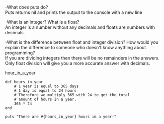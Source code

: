 -What does puts do?  
Puts returns nil and prints the output to the console with a new line  


-What is an integer? What is a float?  
An integer is a number without any decimals and floats are numbers with decimals.   


-What is the difference between float and integer division? How would you explain the difference to someone who doesn't know anything about programming?  
If you are dividing integers then there will be no remainders in the answers. Only float division will give you a more accurate answer with decimals.  


hour_in_a_year  
```
def hours_in_year
	# 1 year is equal to 365 days
	# 1 day is equal to 24 hours
	# Therefore we multiply 365 with 24 to get the total
	# amount of hours in a year.
	365 * 24
end

puts "There are #{hours_in_year} hours in a year!"

```
